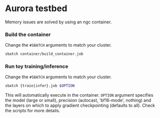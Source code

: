 # Aurora testbed

Memory issues are solved by using an ngc container. 

### Build the container
Change the `#SBATCH` arguments to match your cluster. 
```bash
sbatch container/build_container.job
```

### Run toy training/inference
Change the `#SBATCH` arguments to match your cluster. 
```bash
sbatch {train|infer}.job $OPTION
```
This will automatically execute in the container. `OPTION` argument specifies the model (large or small), precision (autocast, 'bf16-mode', nothing) and the layers on which to apply gradient checkpointing (defaults to all). Check the scripts for more details.